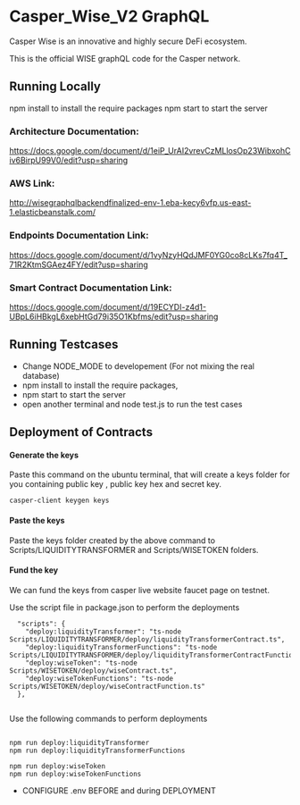 # Casper_Wise_V2 GraphQL

Casper Wise is an innovative and highly secure DeFi ecosystem.

This is the official WISE graphQL code for the Casper network.

## Running Locally

npm install to install the require packages
npm start to start the server

### Architecture Documentation: 
https://docs.google.com/document/d/1eiP_UrAI2vrevCzMLlosOp23WibxohCiv6BirpU99V0/edit?usp=sharing

### AWS Link: 
http://wisegraphqlbackendfinalized-env-1.eba-kecy6vfp.us-east-1.elasticbeanstalk.com/

### Endpoints Documentation Link:  

https://docs.google.com/document/d/1vyNzyHQdJMF0YG0co8cLKs7fq4T_71R2KtmSGAez4FY/edit?usp=sharing

### Smart Contract Documentation Link: 

https://docs.google.com/document/d/19ECYDI-z4d1-UBpL6iHBkgL6xebHtGd79i35O1Kbfms/edit?usp=sharing

## Running Testcases 

- Change NODE_MODE to developement (For not mixing the real database)
- npm install to install the require packages,
- npm start to start the server
- open another terminal and node test.js to run the test cases


## Deployment of Contracts

#### Generate the keys

Paste this command on the ubuntu terminal, that will create a keys folder for you containing public key , public key hex and secret key.

```
casper-client keygen keys

```
#### Paste the keys

Paste the keys folder created by the above command to Scripts/LIQUIDITYTRANSFORMER and Scripts/WISETOKEN folders.

#### Fund the key

We can fund the keys from casper live website faucet page on testnet.

Use the script file in package.json to perform the deployments
```
  "scripts": {
    "deploy:liquidityTransformer": "ts-node Scripts/LIQUIDITYTRANSFORMER/deploy/liquidityTransformerContract.ts",
    "deploy:liquidityTransformerFunctions": "ts-node Scripts/LIQUIDITYTRANSFORMER/deploy/liquidityTransformerContractFunction.ts",
    "deploy:wiseToken": "ts-node Scripts/WISETOKEN/deploy/wiseContract.ts",
    "deploy:wiseTokenFunctions": "ts-node Scripts/WISETOKEN/deploy/wiseContractFunction.ts"
  },
  
```

Use the following commands to perform deployments
```

npm run deploy:liquidityTransformer
npm run deploy:liquidityTransformerFunctions

npm run deploy:wiseToken
npm run deploy:wiseTokenFunctions

```

* CONFIGURE .env BEFORE and during DEPLOYMENT
